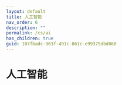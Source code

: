 ```yaml
---
layout: default
title: 人工智能
nav_order: 6
description: ""
permalink: /cs/ai
has_children: true
guid: 107fbadc-963f-491c-861c-e99375dbd860
---
```


# 人工智能
<!-- {: .no_toc }

<details open markdown="block">
  <summary>
    Table of contents
  </summary>
  {: .text-delta }
- TOC
{:toc}
</details>

--- -->